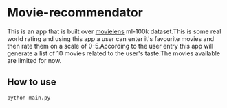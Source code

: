 # Movie-recommendator
This is an app that is built over [movielens](https://grouplens.org/datasets/movielens/100k/) ml-100k dataset.This is some real world rating and using this app a user can enter it's favourite movies and then rate them on a scale of 0-5.According to the user entry this app will generate a list of 10 movies related to the user's taste.The movies available are limited for now.

## How to use
```bash
python main.py
```
